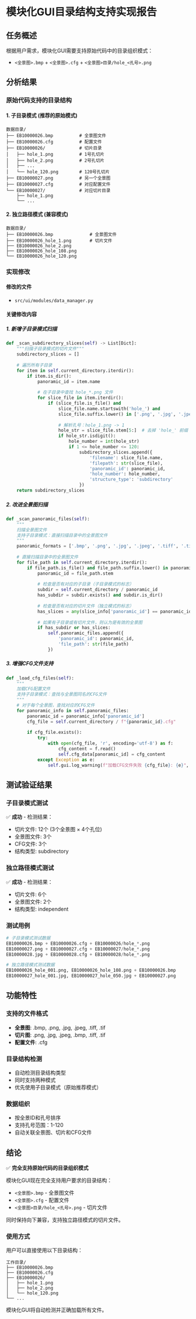 # 模块化GUI目录结构支持实现报告

## 任务概述
根据用户需求，模块化GUI需要支持原始代码中的目录组织模式：
- `<全景图>.bmp` + `<全景图>.cfg` + `<全景图>目录/hole_<孔号>.png`

## 分析结果

### 原始代码支持的目录结构

#### 1. 子目录模式 (推荐的原始模式)
```
数据目录/
├── EB10000026.bmp          # 全景图文件
├── EB10000026.cfg          # 配置文件
├── EB10000026/             # 切片目录
│   ├── hole_1.png          # 1号孔切片
│   ├── hole_2.png          # 2号孔切片
│   ├── ...
│   └── hole_120.png        # 120号孔切片
├── EB10000027.png          # 另一个全景图
├── EB10000027.cfg          # 对应配置文件
└── EB10000027/             # 对应切片目录
    ├── hole_1.png
    └── ...
```

#### 2. 独立路径模式 (兼容模式)
```
数据目录/
├── EB10000026.bmp              # 全景图文件
├── EB10000026_hole_1.png       # 切片文件
├── EB10000026_hole_2.png
├── EB10000026_hole_108.png
└── EB10000026_hole_120.png
```

### 实现修改

#### 修改的文件
- `src/ui/modules/data_manager.py`

#### 关键修改内容

##### 1. 新增子目录模式扫描
```python
def _scan_subdirectory_slices(self) -> List[Dict]:
    """扫描子目录模式的切片文件"""
    subdirectory_slices = []
    
    # 遍历所有子目录
    for item in self.current_directory.iterdir():
        if item.is_dir():
            panoramic_id = item.name
            
            # 在子目录中查找 hole_*.png 文件
            for slice_file in item.iterdir():
                if (slice_file.is_file() and 
                    slice_file.name.startswith('hole_') and 
                    slice_file.suffix.lower() in ['.png', '.jpg', '.jpeg', '.bmp', '.tiff', '.tif']):
                    
                    # 解析孔号：hole_1.png -> 1
                    hole_str = slice_file.stem[5:]  # 去掉 'hole_' 前缀
                    if hole_str.isdigit():
                        hole_number = int(hole_str)
                        if 1 <= hole_number <= 120:
                            subdirectory_slices.append({
                                'filename': slice_file.name,
                                'filepath': str(slice_file),
                                'panoramic_id': panoramic_id,
                                'hole_number': hole_number,
                                'structure_type': 'subdirectory'
                            })
    return subdirectory_slices
```

##### 2. 改进全景图扫描
```python
def _scan_panoramic_files(self):
    """
    扫描全景图文件
    支持子目录模式：直接扫描目录中的全景图文件
    """
    panoramic_formats = ['.bmp', '.png', '.jpg', '.jpeg', '.tiff', '.tif']
    
    # 直接扫描目录中的全景图文件
    for file_path in self.current_directory.iterdir():
        if file_path.is_file() and file_path.suffix.lower() in panoramic_formats:
            panoramic_id = file_path.stem
            
            # 检查是否有对应的子目录（子目录模式的标志）
            subdir = self.current_directory / panoramic_id
            has_subdir = subdir.exists() and subdir.is_dir()
            
            # 检查是否有对应的切片文件（独立模式的标志）
            has_slices = any(slice_info['panoramic_id'] == panoramic_id for slice_info in self.slice_files)
            
            # 如果有子目录或有切片文件，则认为是有效的全景图
            if has_subdir or has_slices:
                self.panoramic_files.append({
                    'panoramic_id': panoramic_id,
                    'file_path': str(file_path)
                })
```

##### 3. 增强CFG文件支持
```python
def _load_cfg_files(self):
    """
    加载CFG配置文件
    支持子目录模式：查找与全景图同名的CFG文件
    """
    # 对于每个全景图，查找对应的CFG文件
    for panoramic_info in self.panoramic_files:
        panoramic_id = panoramic_info['panoramic_id']
        cfg_file = self.current_directory / f"{panoramic_id}.cfg"
        
        if cfg_file.exists():
            try:
                with open(cfg_file, 'r', encoding='utf-8') as f:
                    cfg_content = f.read()
                    self.cfg_data[panoramic_id] = cfg_content
            except Exception as e:
                self.gui.log_warning(f"加载CFG文件失败 {cfg_file}: {e}", "DATA")
```

## 测试验证结果

### 子目录模式测试
✅ **成功** - 检测结果：
- 切片文件: 12个 (3个全景图 × 4个孔位)
- 全景图文件: 3个
- CFG文件: 3个
- 结构类型: subdirectory

### 独立路径模式测试  
✅ **成功** - 检测结果：
- 切片文件: 6个
- 全景图文件: 2个
- 结构类型: independent

### 测试用例
```python
# 子目录模式测试数据
EB10000026.bmp + EB10000026.cfg + EB10000026/hole_*.png
EB10000027.png + EB10000027.cfg + EB10000027/hole_*.png
EB10000028.jpg + EB10000028.cfg + EB10000028/hole_*.png

# 独立路径模式测试数据
EB10000026_hole_001.png, EB10000026_hole_108.png + EB10000026.bmp
EB10000027_hole_001.jpg, EB10000027_hole_050.jpg + EB10000027.png
```

## 功能特性

### 支持的文件格式
- **全景图**: .bmp, .png, .jpg, .jpeg, .tiff, .tif
- **切片图**: .png, .jpg, .jpeg, .bmp, .tiff, .tif
- **配置文件**: .cfg

### 目录结构检测
- 自动检测目录结构类型
- 同时支持两种模式
- 优先使用子目录模式（原始推荐模式）

### 数据组织
- 按全景ID和孔号排序
- 支持孔号范围：1-120
- 自动关联全景图、切片和CFG文件

## 结论

✅ **完全支持原始代码的目录组织模式**

模块化GUI现在完全支持用户要求的目录结构：
- `<全景图>.bmp` - 全景图文件
- `<全景图>.cfg` - 配置文件  
- `<全景图>目录/hole_<孔号>.png` - 切片文件

同时保持向下兼容，支持独立路径模式的切片文件。

### 使用方式
用户可以直接使用以下目录结构：
```
工作目录/
├── EB10000026.bmp
├── EB10000026.cfg  
├── EB10000026/
│   ├── hole_1.png
│   ├── hole_2.png
│   └── hole_120.png
└── ...
```

模块化GUI将自动检测并正确加载所有文件。
